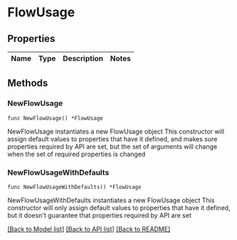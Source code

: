 # FlowUsage

## Properties

Name | Type | Description | Notes
------------ | ------------- | ------------- | -------------

## Methods

### NewFlowUsage

`func NewFlowUsage() *FlowUsage`

NewFlowUsage instantiates a new FlowUsage object
This constructor will assign default values to properties that have it defined,
and makes sure properties required by API are set, but the set of arguments
will change when the set of required properties is changed

### NewFlowUsageWithDefaults

`func NewFlowUsageWithDefaults() *FlowUsage`

NewFlowUsageWithDefaults instantiates a new FlowUsage object
This constructor will only assign default values to properties that have it defined,
but it doesn't guarantee that properties required by API are set


[[Back to Model list]](../README.md#documentation-for-models) [[Back to API list]](../README.md#documentation-for-api-endpoints) [[Back to README]](../README.md)


